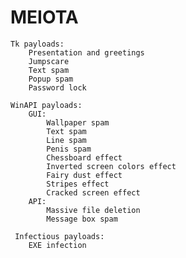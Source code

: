 # MEIOTA
    
    Tk payloads:
        Presentation and greetings
        Jumpscare
        Text spam
        Popup spam
        Password lock
    
    WinAPI payloads:
        GUI:
            Wallpaper spam
            Text spam
            Line spam
            Penis spam
            Chessboard effect
            Inverted screen colors effect
            Fairy dust effect
            Stripes effect
            Cracked screen effect
        API:
            Massive file deletion
            Message box spam
            
     Infectious payloads:
        EXE infection



